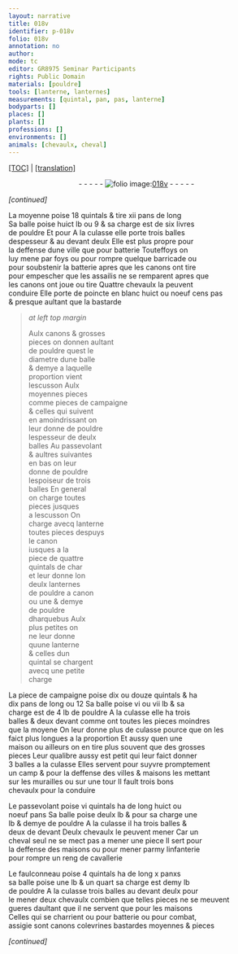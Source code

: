 ```yaml
---
layout: narrative
title: 018v
identifier: p-018v
folio: 018v
annotation: no
author:
mode: tc
editor: GR8975 Seminar Participants
rights: Public Domain
materials: [pouldre]
tools: [lanterne, lanternes]
measurements: [quintal, pan, pas, lanterne]
bodyparts: []
places: []
plants: []
professions: []
environments: []
animals: [chevaulx, cheval]
---
```


<p><a href="{{ site.baseurl }}/diplomatic/">[TOC]</a> | <a href="{{ site.baseurl }}/texts/p-018v_tl/" target="_blank">[translation]</a></p><div class="folio" align="center">- - - - - <a href="http://gallica.bnf.fr/ark:/12148/btv1b10500001g/f42.image" target="_blank"><img src="https://cu-mkp.github.io/2017-workshop-edition/assets/photo-icon.png" alt="folio image: " style="display:inline-block; margin-bottom:-3px;"/>018v</a> - - - - - </div>  
 
*[continued]*
  
 La moyenne poise 18 <span class="ms">quintal</span>s & tire xii <span class="ms">pan</span>s de long<br/> Sa balle poise huict lb ou 9 & sa charge est de six livres<br/> de <span class="m">pouldre</span> <span class="del">Et pour</span> A la culasse elle porte trois balles<br/> despesseur & au devant deulx Elle est plus propre pour<br/> la deffense dune ville que pour batterie Touteffoys on<br/> luy mene par foys ou pour rompre quelque barricade ou<br/> pour soubstenir la batterie apres que les canons ont tire<br/> pour empescher que les assailis ne se remparent apres que<br/> les canons ont joue ou tire Quattre <span class="al">chevaulx</span> la peuvent<br/> conduire Elle porte de poincte en blanc huict ou noeuf cens <span class="ms">pas</span><br/> & presque aultant que la bastarde
 
> *at left top margin*
> 
> 
>   Aulx canons & grosses<br/> pieces on donne<span class="del">n</span> aulta<span class="exp">n</span>t<br/> de <span class="m">pouldre</span> quest le<br/> diametre dune balle<br/> & demye a laquelle<br/> proportion vient<br/> lescusson Aulx<br/> moyennes pieces<br/> co<span class="exp">mm</span>e pieces de campaigne<br/> & celles qui suivent<br/> en amoindrissant on<br/> leur donne de <span class="m">pouldre</span><br/> lespesseur de deulx<br/> balles Au passevola<span class="exp">n</span>t<br/> & aultres suiva<span class="exp">n</span>tes<br/> en bas on leur<br/> donne de <span class="m">pouldre</span><br/> lespoiseur de trois<br/> balles En g<span class="exp">e</span>n<span class="exp">er</span>al<br/> on charge toutes<br/> pieces jusques<br/> a lescusson On<br/> charge avecq <span class="tl">lanterne</span><br/> toutes pieces despuys<br/> le canon<br/> iusques a la<br/> piece de quattre<br/> <span class="ms">quintal</span>s <span class="del">de char</span><br/> et leur donne lon<br/> deulx <span class="tl"><span class="ms">lanterne</span>s</span><br/> de <span class="m">pouldre</span> a canon<br/> ou une & demye<br/> de <span class="m">pouldre</span><br/> dharquebus Aulx<br/> plus petites on<br/> ne leur donne<br/> quune <span class="tl"><span class="ms">lanterne</span></span><br/> & celles dun<br/> <span class="ms">quintal</span> se chargent<br/> avecq une petite<br/> charge
 
 La piece de campaigne poise dix ou douze <span class="ms">quintal</span>s & ha<br/> dix <span class="ms">pan</span>s de long ou 12 Sa balle poise vi ou vii lb & sa<br/> charge est de 4 lb de <span class="m">pouldre</span> A la culasse elle ha trois<br/> balles & deux devant co<span class="exp">mm</span>e ont toutes les pieces moindres<br/> que la moyene On leur donne plus de culasse pource que on les<br/> faict plus longues a la proportion Et aussy quen une<br/> maison ou ailleurs on en tire plus souvent que des grosses<br/> pieces Leur qualibre aussy est petit qui leur faict donner<br/> 3 balles a la culasse Elles servent pour suyvre promptem<span class="exp">ent</span><br/> un camp & pour la deffense des villes & maisons les metta<span class="exp">n</span>t<br/> sur les murailles ou sur une tour Il fault trois bons<br/> <span class="al">chevaulx</span> pour la conduire
 
 Le passevolant poise vi <span class="ms">quintal</span>s ha de long huict ou<br/> noeuf <span class="ms">pan</span>s Sa balle poise deulx lb & pour sa charge une<br/> lb & demye de <span class="m">pouldre</span> A la culasse il ha trois balles &<br/> deux de devant Deulx <span class="al">chevaulx</span> le peuvent mener Car un<br/> <span class="al">cheval</span> seul ne se mect pas a mener une piece Il sert pour<br/> la deffense des maisons ou pour mener parmy linfanterie<br/> pour rompre un reng de cavallerie
 
 Le faulconneau poise 4 <span class="ms">quintal</span>s ha de long x <span class="ms">pan</span>xs<br/> sa balle poise une lb & un quart sa charge est demy lb<br/> de <span class="m">pouldre</span> A la culasse trois balles au devant deulx pour<br/> le mener deux <span class="al">chevaulx</span> combien que telles pieces ne se meuvent<br/> gueres daultant que il ne servent que pour les maisons<br/> Celles qui se charrient ou pour batterie ou pour combat,<br/> assigie sont canons colevrines bastardes moyennes & pieces
 
*[continued]*
 
